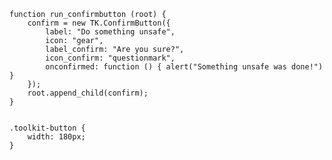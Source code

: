     function run_confirmbutton (root) {
        confirm = new TK.ConfirmButton({
            label: "Do something unsafe",
            icon: "gear",
            label_confirm: "Are you sure?",
            icon_confirm: "questionmark",
            onconfirmed: function () { alert("Something unsafe was done!") }
        });
        root.append_child(confirm);
    }
<pre class='css prettyprint source'><code>
.toolkit-button {
    width: 180px;
}
</code></pre>
<script> prepare_example(); </script>
